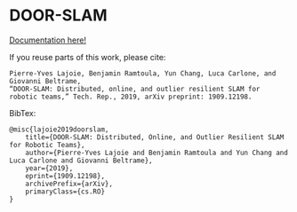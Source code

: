 # DOOR-SLAM

[Documentation here!](https://mistlab.ca/DOOR-SLAM/)

If you reuse parts of this work, please cite:
```
Pierre-Yves Lajoie, Benjamin Ramtoula, Yun Chang, Luca Carlone, and Giovanni Beltrame,
“DOOR-SLAM: Distributed, online, and outlier resilient SLAM for robotic teams,” Tech. Rep., 2019, arXiv preprint: 1909.12198.
```
BibTex:
```
@misc{lajoie2019doorslam,
    title={DOOR-SLAM: Distributed, Online, and Outlier Resilient SLAM for Robotic Teams},
    author={Pierre-Yves Lajoie and Benjamin Ramtoula and Yun Chang and Luca Carlone and Giovanni Beltrame},
    year={2019},
    eprint={1909.12198},
    archivePrefix={arXiv},
    primaryClass={cs.RO}
}
```